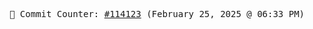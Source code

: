 <p align="center">
    <samp>
        📮 Commit Counter: <a href="https://github.com/Javascript-void0/Javascript-void0/commits/main">#114123</a> (February 25, 2025 @ 06:33 PM)
    </samp>
</p>